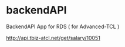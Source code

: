 # backendAPI
BackendAPI App for RDS ( for Advanced-TCL )

http://api.tbiz-atcl.net/get/salary/10051
